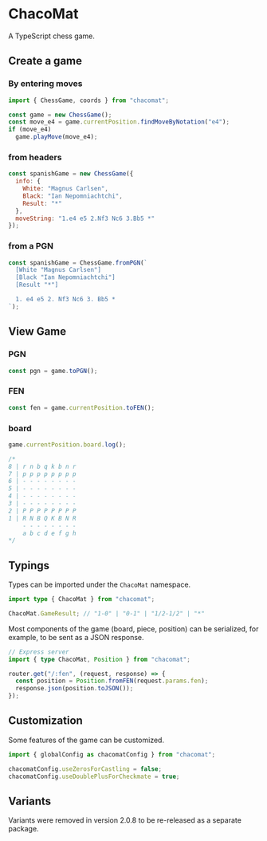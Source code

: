# ChacoMat

A TypeScript chess game.

## Create a game

### By entering moves

```javascript
import { ChessGame, coords } from "chacomat";

const game = new ChessGame();
const move_e4 = game.currentPosition.findMoveByNotation("e4");
if (move_e4)
  game.playMove(move_e4);

```

### from headers

```javascript
const spanishGame = new ChessGame({
  info: {
    White: "Magnus Carlsen",
    Black: "Ian Nepomniachtchi",
    Result: "*"
  },
  moveString: "1.e4 e5 2.Nf3 Nc6 3.Bb5 *"
});
```

### from a PGN

```javascript
const spanishGame = ChessGame.fromPGN(`
  [White "Magnus Carlsen"]
  [Black "Ian Nepomniachtchi"]
  [Result "*"]

  1. e4 e5 2. Nf3 Nc6 3. Bb5 *
`);
```

## View Game

### PGN

```javascript
const pgn = game.toPGN();
```

### FEN

```javascript
const fen = game.currentPosition.toFEN();
```

### board

```javascript
game.currentPosition.board.log();

/*
8 | r n b q k b n r
7 | p p p p p p p p
6 | - - - - - - - -
5 | - - - - - - - -
4 | - - - - - - - -
3 | - - - - - - - -
2 | P P P P P P P P
1 | R N B Q K B N R
    - - - - - - - -
    a b c d e f g h
*/
```

## Typings

Types can be imported under the `ChacoMat` namespace.

```typescript
import type { ChacoMat } from "chacomat";

ChacoMat.GameResult; // "1-0" | "0-1" | "1/2-1/2" | "*"
```

Most components of the game (board, piece, position) can be serialized, for example, to be sent as a JSON response.

```typescript
// Express server
import { type ChacoMat, Position } from "chacomat";

router.get("/:fen", (request, response) => {
  const position = Position.fromFEN(request.params.fen);
  response.json(position.toJSON());
});
```

## Customization

Some features of the game can be customized.

```javascript
import { globalConfig as chacomatConfig } from "chacomat";

chacomatConfig.useZerosForCastling = false;
chacomatConfig.useDoublePlusForCheckmate = true;
```

## Variants

Variants were removed in version 2.0.8 to be re-released as a separate package.
